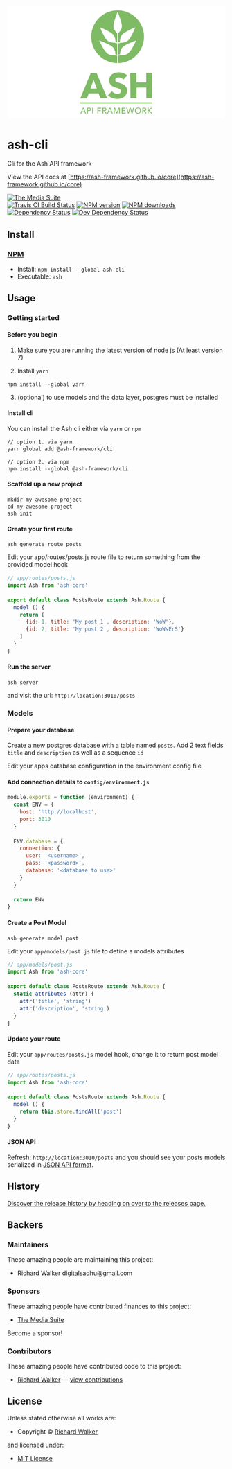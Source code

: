 ![Ash Api Framework](/logo_vertical.jpg?raw=true "Ash Api Framework")

<!-- TITLE/ -->

<h1>ash-cli</h1>

<!-- /TITLE -->


<!-- DESCRIPTION/ -->

Cli for the Ash API framework

<!-- /DESCRIPTION -->

View the API docs at [https://ash-framework.github.io/core](https://ash-framework.github.io/core)

<!-- BADGES/ -->

<span class="badge-badge"><a href="https://mediasuite.co.nz" title="The Media Suite"><img src="https://mediasuite.co.nz/ms-badge.png" alt="The Media Suite" /></a></span>
<br class="badge-separator" />
<span class="badge-travisci"><a href="http://travis-ci.org/ash-framework/cli" title="Check this project's build status on TravisCI"><img src="https://img.shields.io/travis/ash-framework/cli/master.svg" alt="Travis CI Build Status" /></a></span>
<span class="badge-npmversion"><a href="https://npmjs.org/package/ash-cli" title="View this project on NPM"><img src="https://img.shields.io/npm/v/ash-cli.svg" alt="NPM version" /></a></span>
<span class="badge-npmdownloads"><a href="https://npmjs.org/package/ash-cli" title="View this project on NPM"><img src="https://img.shields.io/npm/dm/ash-cli.svg" alt="NPM downloads" /></a></span>
<span class="badge-daviddm"><a href="https://david-dm.org/ash-framework/cli" title="View the status of this project's dependencies on DavidDM"><img src="https://img.shields.io/david/ash-framework/cli.svg" alt="Dependency Status" /></a></span>
<span class="badge-daviddmdev"><a href="https://david-dm.org/ash-framework/cli#info=devDependencies" title="View the status of this project's development dependencies on DavidDM"><img src="https://img.shields.io/david/dev/ash-framework/cli.svg" alt="Dev Dependency Status" /></a></span>

<!-- /BADGES -->


<!-- INSTALL/ -->

<h2>Install</h2>

<a href="https://npmjs.com" title="npm is a package manager for javascript"><h3>NPM</h3></a><ul>
<li>Install: <code>npm install --global ash-cli</code></li>
<li>Executable: <code>ash</code></li></ul>

<!-- /INSTALL -->


## Usage

### Getting started

#### Before you begin

1. Make sure you are running the latest version of node js (At least version 7)

2. Install `yarn`
```
npm install --global yarn
```

3. (optional) to use models and the data layer, postgres must be installed

#### Install cli

You can install the Ash cli either via `yarn` or `npm`

```
// option 1. via yarn
yarn global add @ash-framework/cli
```

```
// option 2. via npm
npm install --global @ash-framework/cli
```

#### Scaffold up a new project
```
mkdir my-awesome-project
cd my-awesome-project
ash init
```

#### Create your first route
```
ash generate route posts
```

Edit your app/routes/posts.js route file to return something from the provided model
hook

```js
// app/routes/posts.js
import Ash from 'ash-core'

export default class PostsRoute extends Ash.Route {
  model () {
    return [
      {id: 1, title: 'My post 1', description: 'WoW'},
      {id: 2, title: 'My post 2', description: 'WoWsErS'}
    ]
  }
}
```

#### Run the server

```
ash server
```
and visit the url: `http://location:3010/posts`

### Models

#### Prepare your database

Create a new postgres database with a table named `posts`.
Add 2 text fields `title` and `description` as well as a sequence `id`

Edit your apps database configuration in the environment config file

#### Add connection details to `config/environment.js`

```js
module.exports = function (environment) {
  const ENV = {
    host: 'http://localhost',
    port: 3010
  }

  ENV.database = {
    connection: {
      user: '<username>',
      pass: '<password>',
      database: '<database to use>'
    }
  }

  return ENV
}
```

#### Create a Post Model

```
ash generate model post
```

Edit your `app/models/post.js` file to define a models attributes

```js
// app/models/post.js
import Ash from 'ash-core'

export default class PostsRoute extends Ash.Route {
  static attributes (attr) {
    attr('title', 'string')
    attr('description', 'string')
  }
}
```

#### Update your route

Edit your `app/routes/posts.js` model hook, change it to return post model data

```js
// app/routes/posts.js
import Ash from 'ash-core'

export default class PostsRoute extends Ash.Route {
  model () {
    return this.store.findAll('post')
  }
}
```

#### JSON API

Refresh: `http://location:3010/posts` and you should see your posts models serialized in [JSON API format](http://jsonapi.org/).

<!-- HISTORY/ -->

<h2>History</h2>

<a href="https://github.com/ash-framework/cli/releases">Discover the release history by heading on over to the releases page.</a>

<!-- /HISTORY -->


<!-- BACKERS/ -->

<h2>Backers</h2>

<h3>Maintainers</h3>

These amazing people are maintaining this project:

<ul><li>Richard Walker digitalsadhu@gmail.com</li></ul>

<h3>Sponsors</h3>

These amazing people have contributed finances to this project:

<ul><li><a href="http://mediasuite.co.nz">The Media Suite</a></li></ul>

Become a sponsor!



<h3>Contributors</h3>

These amazing people have contributed code to this project:

<ul><li><a href="http://lovebeer.nz/">Richard Walker</a> — <a href="https://github.com/ash-framework/cli/commits?author=digitalsadhu" title="View the GitHub contributions of Richard Walker on repository ash-framework/cli">view contributions</a></li></ul>



<!-- /BACKERS -->


<!-- LICENSE/ -->

<h2>License</h2>

Unless stated otherwise all works are:

<ul><li>Copyright &copy; <a href="http://lovebeer.nz/">Richard Walker</a></li></ul>

and licensed under:

<ul><li><a href="http://spdx.org/licenses/MIT.html">MIT License</a></li></ul>

<!-- /LICENSE -->
